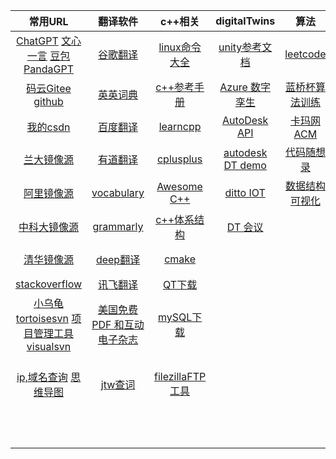 |                           常用URL                            |                           翻译软件                           |                           c++相关                            |                         digitalTwins                         |                             算法                             |                             web                              |
| :----------------------------------------------------------: | :----------------------------------------------------------: | :----------------------------------------------------------: | :----------------------------------------------------------: | :----------------------------------------------------------: | :----------------------------------------------------------: |
| [ChatGPT](https://chat.openai.com/)   [文心一言](https://yiyan.baidu.com/)    [豆包](https://www.doubao.com/)     [PandaGPT](https://panda-gpt.github.io/) |          [谷歌翻译](https://translate.google.com/)           |         [linux命令大全](https://www.linuxcool.com/)          | [unity参考文档](https://docs.unity.cn/cn/current/Manual/index.html) |               [leetcode](https://leetcode.cn/)               | [npm官网](https://www.npmjs.com/)  [node官网](https://nodejs.org/zh-cn) |
| [码云Gitee](https://gitee.com/)      [github](https://github.com/) |     [英英词典](https://www.dictionary.com/browse/name#)      | [c++参考手册](https://zh.cppreference.com/w/%E9%A6%96%E9%A1%B5) | [Azure 数字孪生](https://learn.microsoft.com/zh-cn/azure/digital-twins/overview) | [蓝桥杯算法训练](https://www.dotcpp.com/oj/status.php?user=zjxweb) | [TypeScript](https://www.tslang.cn/docs/handbook/typescript-in-5-minutes.html)  [ES6](https://es6.ruanyifeng.com/) |
|    [我的csdn](https://mp.csdn.net/mp_blog/manage/article)    |       [百度翻译](https://fanyi.baidu.com/#en/zh/steer)       |            [learncpp](https://www.learncpp.com/)             | [AutoDesk API](https://aps.autodesk.com/en/docs/model-derivative/v2/developers_guide/basics/) |      [卡玛网 ACM](https://kamacoder.com/loginpage.php)       | [vue2](https://v2.cn.vuejs.org/) --> [vue3](https://cn.vuejs.org/guide/introduction.html) |
|           [兰大镜像源](http://mirror.lzu.edu.cn/)            |     [有道翻译](https://fanyi.youdao.com/indexLLM.html#/)     |             [cplusplus](https://cplusplus.com/)              | [autodesk DT demo](https://forge-digital-twin.autodesk.io/)  |          [代码随想录](https://programmercarl.com/)           |       [vue脚手架CLI](https://cli.vuejs.org/zh/guide/)        |
|      [阿里镜像源](https://developer.aliyun.com/mirror/)      |          [vocabulary](https://www.vocabulary.com/)           |           [Awesome C++](https://cpp.libhunt.com/)            |     [ditto  IOT](https://github.com/eclipse-ditto/ditto)     |          [数据结构可视化](https://visualgo.net/zh)           | [Element-ui](https://element.eleme.cn/#/zh-CN)  [layui](https://layui.dev/) |
|         [中科大镜像源](https://mirrors.ustc.edu.cn/)         |           [grammarly](https://www.grammarly.com/)            | [c++体系结构](https://stibel.icu/md/guide/c++-overview.html) |             [DT 会议](https://digitaltwin1.org/)             |                                                              | [Angular](https://angular.io/)  [reat](https://react.docschina.org/) |
| [清华镜像源](https://mirrors4.tuna.tsinghua.edu.cn/help/anaconda/) |         [deep翻译](https://www.deepl.com/translator)         |                 [cmake](https://cmake.org/)                  |                                                              |                                                              | [less](https://lesscss.org/)   [sass](https://www.sass.hk/guide/)  [动画 CSS](https://animate.style/) |
|         [stackoverflow](https://stackoverflow.com/)          |            [讯飞翻译](https://fanyi.iflyrec.com/)            |              [QT下载](https://download.qt.io/)               |                                                              |                                                              | [Three.js](https://threejs.org/)   [WEBGL](https://webglfundamentals.org/webgl/lessons/zh_cn/) |
| [小乌龟tortoisesvn](https://www.tortoisesvn.net/downloads.zh.html)     [项目管理工具visualsvn](https://www.visualsvn.com/server/download/) | [美国免费 PDF 和互动电子杂志](https://magazinelib.com/usa2/page/2/) | [mySQL下载](https://downloads.mysql.com/archives/community/) |                                                              |                                                              | [flutter](https://flutter.dev/)   [uni-app](https://zh.uniapp.dcloud.io/) |
| [ip,域名查询](https://sites.ipaddress.com/raw.githubusercontent.com/)     [思维导图](https://www.processon.com/login) |           [jtw查词](http://www.just-the-word.com/)           | [filezillaFTP工具](https://filezilla-project.org/download.php?type=client) |                                                              |                                                              | [NutUI-移动端](https://nutui.jd.com/#/)   [AntDesignMobile](https://mobile.ant.design/zh/guide/quick-start/)   [vant移动端](https://vant-contrib.gitee.io/vant/#/zh-CN/)  [uviewui](https://www.uviewui.com/) |
|                                                              |                                                              |                                                              |                                                              |                                                              | [日期momentjs](http://momentjs.cn/)  [CDN外链库](https://cdnjs.com/) |

